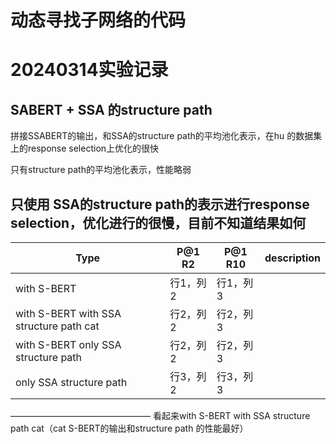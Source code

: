 # 动态寻找子网络的代码


# 20240314实验记录



## SABERT + SSA 的structure path 
拼接SSABERT的输出，和SSA的structure path的平均池化表示，在hu 的数据集上的response selection上优化的很快

只有structure path的平均池化表示，性能略弱

## 只使用 SSA的structure path的表示进行response selection，优化进行的很慢，目前不知道结果如何


| Type     | P@1 R2     | P@1 R10    |description|
| -------- | -------- | -------- |-------- |
|with S-BERT | 行1，列2 | 行1，列3 |           |
|with S-BERT with SSA structure path cat | 行2，列2 | 行2，列3 |
|with S-BERT only SSA structure path | 行2，列2 | 行2，列3 |
| only SSA structure path | 行3，列2 | 行3，列3 |
————————————————
看起来with S-BERT with SSA structure path cat（cat S-BERT的输出和structure path 的性能最好）
